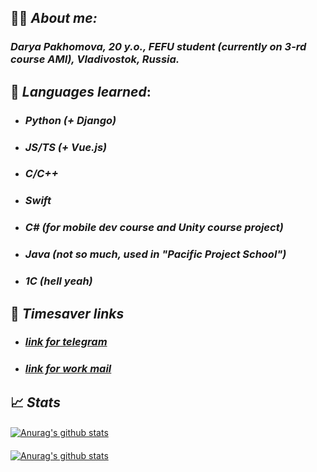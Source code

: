 ## :woman_technologist: _About me:_ 
### _**Darya Pakhomova, 20 y.o., FEFU student (currently on 3-rd course AMI), Vladivostok, Russia.**_
## 	:memo: _Languages learned_:

- ### _Python (+ Django)_
- ### _JS/TS (+ Vue.js)_
- ### _C/C++_
- ### _Swift_
- ### _C# (for mobile dev course and Unity course project)_
- ### _Java (not so much, used in "Pacific Project School")_
- ### _1C (hell yeah)_

## :link: _Timesaver links_
- ###  [*link for telegram*](https://t.me/mrrlanie)
- ###  [*link for work mail*](mailto:mrr.wrk@gmail.com)

## :chart_with_upwards_trend: _Stats_
#### 
[![Anurag's github stats](https://github-readme-stats.vercel.app/api?username=mrrlanie&show_icons=true&theme=synthwave)](https://github.com/anuraghazra/github-readme-stats)
#### 
[![Anurag's github stats](https://github-readme-stats.vercel.app/api/top-langs/?username=mrrlanie&show_icons=true&theme=synthwave&layout=compact)](https://github.com/anuraghazra/github-readme-stats)

<!-- 
ty Semen (aka @princepepper) for idea! 
mwah <3
-->
